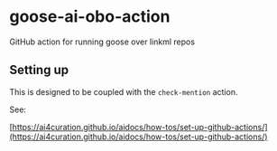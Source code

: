 # goose-ai-obo-action

GitHub action for running goose over linkml repos

## Setting up

This is designed to be coupled with the `check-mention` action.

See:

[https://ai4curation.github.io/aidocs/how-tos/set-up-github-actions/](https://ai4curation.github.io/aidocs/how-tos/set-up-github-actions/)
